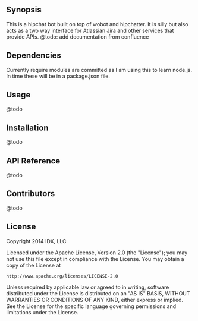 ## Synopsis

This is a hipchat bot built on top of wobot and hipchatter. It is silly but also acts as a two way interface for Atlassian Jira and other services that provide APIs.
@todo: add documentation from confluence

## Dependencies

Currently require modules are committed as I am using this to learn node.js. In time these will be in a package.json file.

## Usage

@todo

## Installation

@todo

## API Reference

@todo

## Contributors

@todo

## License

Copyright 2014 IDX, LLC

Licensed under the Apache License, Version 2.0 (the "License");
you may not use this file except in compliance with the License.
You may obtain a copy of the License at

    http://www.apache.org/licenses/LICENSE-2.0

Unless required by applicable law or agreed to in writing, software
distributed under the License is distributed on an "AS IS" BASIS,
WITHOUT WARRANTIES OR CONDITIONS OF ANY KIND, either express or implied.
See the License for the specific language governing permissions and
limitations under the License.
